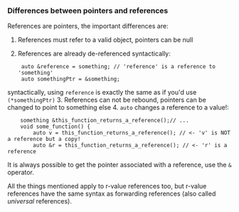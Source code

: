### Differences between pointers and references

References are pointers, the important differences are:

1. References must refer to a valid object, pointers can be null
2. References are already de-referenced syntactically:

        auto &reference = something; // 'reference' is a reference to 'something'
        auto somethingPtr = &something;
syntactically, using `reference` is exactly the same as if you'd use `(*somethingPtr)`
3. References can not be rebound, pointers can be changed to point to something else
4. `auto` changes a reference to a value!:

        something &this_function_returns_a_reference();// ...
        void some_function() {
            auto v = this_function_returns_a_reference(); // <- 'v' is NOT a reference but a copy!
            auto &r = this_function_returns_a_reference(); // <- 'r' is a reference

It is always possible to get the pointer associated with a reference, use the `&` operator.

All the things mentioned apply to r-value references too, but r-value references have the same
syntax as forwarding references (also called *universal* references).
